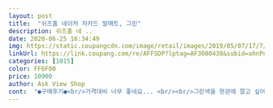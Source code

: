 ```yaml
---
layout: post 
title:  "쉬즈홈 네이처 자카드 발매트, 그린" 
description: 쉬즈홈 네 ..
date: 2020-06-25 16:34:49 
img: https://static.coupangcdn.com/image/retail/images/2019/05/07/17/7/2a7c71db-04f6-4480-b8a9-f040e46582ee.jpg 
linkUrl: https://link.coupang.com/re/AFFSDP?lptag=AF3600438&subid=ahnPublicAsk&pageKey=218304180&itemId=675809152&vendorItemId=4741664457&traceid=V0-113-9ca2a383a372a873 
categories: [1015] 
color: FF6F00 
price: 10900 
author: Ask View Shop 
cont:  "●구매후기●<br/>가격대비 너무 좋네요... <br/><br/>그린색을 현관에 깔고 싶어서 선택했슴돠.<br/><br/>너무 좋습니다.<br/><br/>도착한 상품 질은 좋구요<br/>만원의 행복이네요.<br/><br/>바닥 미크럼방지도 좋았어요.<br/><br/>바닥에서 미끌리지 않는것도 좋고 디자인 좋고 푹신하고 다 좋습니다.<br/><br/>밟으니 감촉 너무 좋고<br/>색깔은 사진보다 약간 흐린데 그래도 이뻐요.<br/>.<br/><br/>색상이 사진보다 엷은색이여서 별루예요.<br/><br/>칼라 너무 이쁘고<br/>현관 발매트 짲다가<br/>" 
---
```

